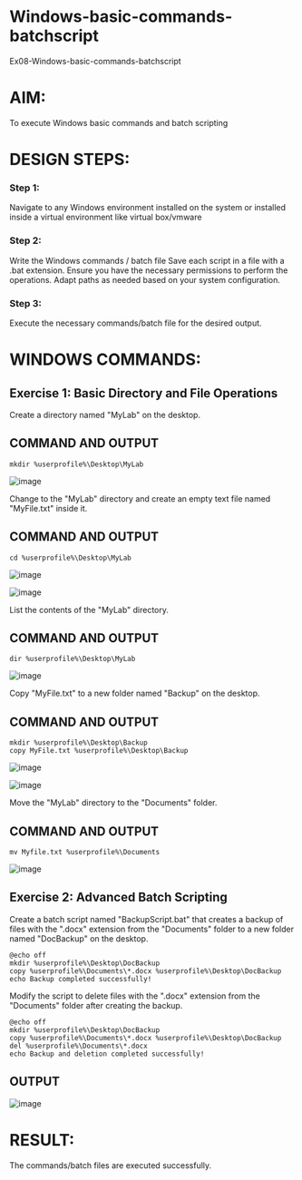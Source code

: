# Windows-basic-commands-batchscript
Ex08-Windows-basic-commands-batchscript

# AIM:
To execute Windows basic commands and batch scripting

# DESIGN STEPS:

### Step 1:

Navigate to any Windows environment installed on the system or installed inside a virtual environment like virtual box/vmware 

### Step 2:

Write the Windows commands / batch file
Save each script in a file with a .bat extension.
Ensure you have the necessary permissions to perform the operations.
Adapt paths as needed based on your system configuration.
### Step 3:

Execute the necessary commands/batch file for the desired output. 

# WINDOWS COMMANDS:
## Exercise 1: Basic Directory and File Operations
Create a directory named "MyLab" on the desktop.

## COMMAND AND OUTPUT
```
mkdir %userprofile%\Desktop\MyLab
```

![image](https://github.com/tamizhselvan23013460/Windows-basic-commands-batchscript/assets/150231370/590a728d-d559-41dc-952b-e6ca39d351a8)

Change to the "MyLab" directory and create an empty text file named "MyFile.txt" inside it.


## COMMAND AND OUTPUT

```
cd %userprofile%\Desktop\MyLab
```
![image](https://github.com/tamizhselvan23013460/Windows-basic-commands-batchscript/assets/150231370/a7f9c654-8258-4be6-85ac-0d302c19a87e)

![image](https://github.com/tamizhselvan23013460/Windows-basic-commands-batchscript/assets/150231370/23fc2e3e-ff15-4ef4-8f5a-aa74aa29873d)

List the contents of the "MyLab" directory.

## COMMAND AND OUTPUT
```
dir %userprofile%\Desktop\MyLab
```

![image](https://github.com/tamizhselvan23013460/Windows-basic-commands-batchscript/assets/150231370/b32c5ce8-6574-4b46-9b0f-ad303f5c5466)

Copy "MyFile.txt" to a new folder named "Backup" on the desktop.

## COMMAND AND OUTPUT
```
mkdir %userprofile%\Desktop\Backup
copy MyFile.txt %userprofile%\Desktop\Backup
```

![image](https://github.com/tamizhselvan23013460/Windows-basic-commands-batchscript/assets/150231370/f98b8267-6985-4369-8ce1-72080b671de9)

![image](https://github.com/tamizhselvan23013460/Windows-basic-commands-batchscript/assets/150231370/14374518-37aa-411e-89cc-8c4afb106cae)

Move the "MyLab" directory to the "Documents" folder.

## COMMAND AND OUTPUT
```
mv Myfile.txt %userprofile%\Documents
```
![image](https://github.com/tamizhselvan23013460/Windows-basic-commands-batchscript/assets/150231370/91fa0b29-7527-48a2-9137-21dbe0033cf8)


## Exercise 2: Advanced Batch Scripting
Create a batch script named "BackupScript.bat" that creates a backup of files with the ".docx" extension from the "Documents" folder to a new folder named "DocBackup" on the desktop.
```
@echo off
mkdir %userprofile%\Desktop\DocBackup
copy %userprofile%\Documents\*.docx %userprofile%\Desktop\DocBackup
echo Backup completed successfully!
```

Modify the script to delete files with the ".docx" extension from the "Documents" folder after creating the backup.

```
@echo off
mkdir %userprofile%\Desktop\DocBackup
copy %userprofile%\Documents\*.docx %userprofile%\Desktop\DocBackup
del %userprofile%\Documents\*.docx
echo Backup and deletion completed successfully!
```

## OUTPUT

![image](https://github.com/tamizhselvan23013460/Windows-basic-commands-batchscript/assets/150231370/bfb2c103-6329-4b73-bae8-3fe0fcba8293)

# RESULT:
The commands/batch files are executed successfully.

